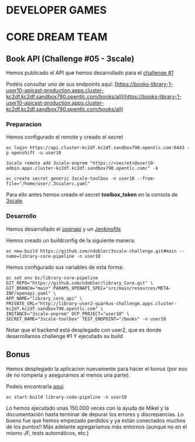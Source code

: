 # DEVELOPER GAMES
# CORE DREAM TEAM
## Book API (Challenge #05 - 3scale)

Hemos publicado el API que hemos desarrollado para el [challenge #1](https://github.com/artudf/library_Core)

Podéis consultar uno de sus endpoints aquí: [https://books-library-1-user10-apicast-production.apps.cluster-kc2df.kc2df.sandbox790.opentlc.com/books/all](https://books-library-1-user10-apicast-production.apps.cluster-kc2df.kc2df.sandbox790.opentlc.com/books/all)

### Preparacion

Hemos configurado el remote y creado el secret

	oc login https://api.cluster-kc2df.kc2df.sandbox790.opentlc.com:6443 -p openshift -u user10
	
	3scale remote add 3scale-onprem "https://<secret>@user10-admin.apps.cluster-kc2df.kc2df.sandbox790.opentlc.com/" -k
	
	oc create secret generic 3scale-toolbox -n user10 --from-file="/home/user/.3scalerc.yaml"
	
Para ello antes hemos creado el secret **toolbox_token** en la consola de [3scale](https://user10-admin.apps.cluster-kc2df.kc2df.sandbox790.opentlc.com/).

### Desarrollo
	
Hemos desarrollado el [openapi](https://github.com/ndobler/library_Core/blob/main/src/main/resources/META-INF/openapi.yaml) y un [Jenkinsfile](https://github.com/ndobler/library_Core/blob/main/Jenkinsfile)
	
Hemos creado un buildconfig de la siguiente manera:
	
	oc new-build https://github.com/ndobler/3scale-challenge.git#main --name=library-core-pipeline -n user10
	
Hemos configurado sus variables de esta forma:
	
	oc set env bc/library-core-pipeline GIT_REPO="https://github.com/ndobler/library_Core.git" \
	GIT_BRANCH="main" PARAMS_OPENAPI_SPEC="src/main/resources/META-INF/openapi.yaml" \
	APP_NAME="library_core_api" \
	PRIVATE_URL="http://library-user2-quarkus-challenge.apps.cluster-kc2df.kc2df.sandbox790.opentlc.com" \
	INSTANCE="3scale-onprem" OCP_PROJECT="user10" \
	SECRET_NAME="3scale-toolbox" TEST_ENDPOINT="/books" -n user10
	
Notar que el backend está desplegado con user2, que es donde desarrollamos challenge #1
Y ejecutado su build

## Bonus

Hemos desplegado la aplicacion nuevamente para hacer el bonus (por eso de no romperla y asegurarnos al menos una parte).

Podeis encontrarla [aqui](https://github.com/ndobler/book-api-secure)

	oc start-build library-code-pipeline -n user10

Lo hemos ejecutado unas 150.000 veces con la ayuda de Mikel y la documentación hasta terminar de depurar los errores y discrepancias. Lo bueno fue que hemos empezado perdidos y ya están conectados muchos de los puntos!! Más adelante agregaríamos más entornos (aunque no en el mismo JF, tests automáticos, etc.)


